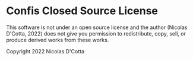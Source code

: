 # Confis Closed Source License

This software is not under an open source license and the author (Nicolas D'Cotta, 2022) does not give you permission to redistribute, copy, sell, or produce derived works from these works.

Copyright 2022 Nicolas D'Cotta
